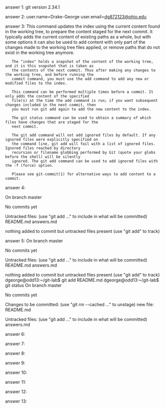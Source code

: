 answer 1:
git version 2.34.1

answer 2:
user.name=Drake-George
user.email=dg872123@ohio.edu

answer 3:
       This command updates the index using the current content found in the working tree, to prepare the content
       staged for the next commit. It typically adds the current content of existing paths as a whole, but with
       some options it can also be used to add content with only part of the changes made to the working tree files
       applied, or remove paths that do not exist in the working tree anymore.

       The "index" holds a snapshot of the content of the working tree, and it is this snapshot that is taken as
       the contents of the next commit. Thus after making any changes to the working tree, and before running the
       commit command, you must use the add command to add any new or modified files to the index.

       This command can be performed multiple times before a commit. It only adds the content of the specified
       file(s) at the time the add command is run; if you want subsequent changes included in the next commit, then
       you must run git add again to add the new content to the index.

       The git status command can be used to obtain a summary of which files have changes that are staged for the
       next commit.

       The git add command will not add ignored files by default. If any ignored files were explicitly specified on
       the command line, git add will fail with a list of ignored files. Ignored files reached by directory
       recursion or filename globbing performed by Git (quote your globs before the shell) will be silently
       ignored. The git add command can be used to add ignored files with the -f (force) option.

       Please see git-commit(1) for alternative ways to add content to a commit.


answer 4:

On branch master

No commits yet

Untracked files:
  (use "git add <file>..." to include in what will be committed)
	README.md
	answers.md

nothing added to commit but untracked files present (use "git add" to track)


answer 5:
On branch master

No commits yet

Untracked files:
  (use "git add <file>..." to include in what will be committed)
	README.md
	answers.md

nothing added to commit but untracked files present (use "git add" to track)
dgeorge@odd13:~/git-lab$ git add README.md
dgeorge@odd13:~/git-lab$ git status
On branch master

No commits yet

Changes to be committed:
  (use "git rm --cached <file>..." to unstage)
	new file:   README.md

Untracked files:
  (use "git add <file>..." to include in what will be committed)
	answers.md


answer 6:

answer 7:

answer 8:

answer 9:

answer 10:

answer 11:

answer 12:

answer 13: